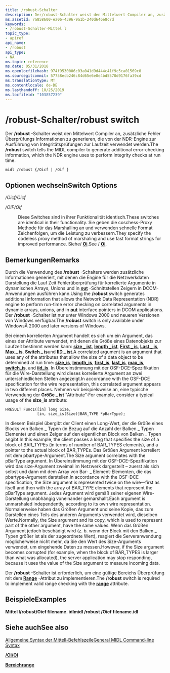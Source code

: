 ```yaml
---
title: /robust-Schalter
description: Der/robust-Schalter weist den Mittelwert Compiler an, zusätzliche Fehler Überprüfungs Informationen zu generieren, die von der NDR-Engine zur Ausführung von Integritätsprüfungen zur Laufzeit verwendet werden.
ms.assetid: 7a858600-ea06-4396-9a1b-240d646e8c7d
keywords:
- /robust-Schalter-Mittel l
topic_type:
- apiref
api_name:
- /robust
api_type:
- NA
ms.topic: reference
ms.date: 05/31/2018
ms.openlocfilehash: 974f9530006c03a041d9d444c41f9c5ca01569c0
ms.sourcegitcommit: 57758ecb246c84d65e6e0e4bd5570d9176fa39cd
ms.translationtype: MT
ms.contentlocale: de-DE
ms.lasthandoff: 10/25/2019
ms.locfileid: "103857239"
---
```

# <a name="robust-switch"></a><span data-ttu-id="038c8-104">/robust-Schalter</span><span class="sxs-lookup"><span data-stu-id="038c8-104">/robust switch</span></span>

<span data-ttu-id="038c8-105">Der **/robust** -Schalter weist den Mittelwert Compiler an, zusätzliche Fehler Überprüfungs Informationen zu generieren, die von der NDR-Engine zur Ausführung von Integritätsprüfungen zur Laufzeit verwendet werden.</span><span class="sxs-lookup"><span data-stu-id="038c8-105">The **/robust** switch tells the MIDL compiler to generate additional error-checking information, which the NDR engine uses to perform integrity checks at run time.</span></span>

``` syntax
midl /robust {/Oicf | /Oif }
```

## <a name="switch-options"></a><span data-ttu-id="038c8-106">Optionen wechseln</span><span class="sxs-lookup"><span data-stu-id="038c8-106">Switch Options</span></span>

<dl> <dt>

<span data-ttu-id="038c8-107">*/Oicf*</span><span class="sxs-lookup"><span data-stu-id="038c8-107">*/Oicf*</span></span> 
</dt> <dd></dd> <dt>

<span data-ttu-id="038c8-108">*/OIF*</span><span class="sxs-lookup"><span data-stu-id="038c8-108">*/Oif*</span></span> 
</dt> <dd>

<span data-ttu-id="038c8-109">Diese Switches sind in ihrer Funktionalität identisch.</span><span class="sxs-lookup"><span data-stu-id="038c8-109">These switches are identical in their functionality.</span></span> <span data-ttu-id="038c8-110">Sie geben die coschess-Proxy Methode für das Marshalling an und verwenden schnelle Format Zeichenfolgen, um die Leistung zu verbessern.</span><span class="sxs-lookup"><span data-stu-id="038c8-110">They specify the codeless proxy method of marshaling and use fast format strings for improved performance.</span></span> <span data-ttu-id="038c8-111">Siehe/ [**Oi**](-oi.md).</span><span class="sxs-lookup"><span data-stu-id="038c8-111">See / [**Oi**](-oi.md).</span></span>

</dd> </dl>

## <a name="remarks"></a><span data-ttu-id="038c8-112">Bemerkungen</span><span class="sxs-lookup"><span data-stu-id="038c8-112">Remarks</span></span>

<span data-ttu-id="038c8-113">Durch die Verwendung des **/robust** -Schalters werden zusätzliche Informationen generiert, mit denen die Engine für die Netzwerkdaten Darstellung die Lauf Zeit Fehlerüberprüfung für korrelierte Argumente in dynamischen Arrays, Unions und in [**out**](out-idl.md) -Schnittstellen Zeigern in DCOM-Anwendungen ausführen kann.</span><span class="sxs-lookup"><span data-stu-id="038c8-113">Using the **/robust** switch generates additional information that allows the Network Data Representation (NDR) engine to perform run-time error checking on correlated arguments in dynamic arrays, unions, and in [**out**](out-idl.md) interface pointers in DCOM applications.</span></span> <span data-ttu-id="038c8-114">Der **/robust** -Schalter ist nur unter Windows 2000 und neueren Versionen von Windows verfügbar.</span><span class="sxs-lookup"><span data-stu-id="038c8-114">The **/robust** switch is only available under WindowsÂ 2000 and later versions of Windows.</span></span>

<span data-ttu-id="038c8-115">Bei einem korrelierten Argument handelt es sich um ein Argument, das eines der Attribute verwendet, mit denen die Größe eines Datenobjekts zur Laufzeit bestimmt werden kann: [**size \_ ist**](size-is.md), [**length \_ ist**](length-is.md), [**First \_ is**](first-is.md), [**Last \_ is**](last-is.md), [**Max \_ is**](max-is.md), [**Switch \_ is**](switch-is.md)und [**IID \_ ist**](iid-is.md).</span><span class="sxs-lookup"><span data-stu-id="038c8-115">A correlated argument is an argument that uses any of the attributes that allow the size of a data object to be determined at run time: [**size\_is**](size-is.md), [**length\_is**](length-is.md), [**first\_is**](first-is.md), [**last\_is**](last-is.md), [**max\_is**](max-is.md), [**switch\_is**](switch-is.md), and [**iid\_is**](iid-is.md).</span></span> <span data-ttu-id="038c8-116">In Übereinstimmung mit der OSF-DCE-Spezifikation für die Wire-Darstellung wird dieses korrelierte Argument an zwei unterschiedlichen Stellen angezeigt.</span><span class="sxs-lookup"><span data-stu-id="038c8-116">In accordance with the OSF-DCE specification for the wire representation, this correlated argument appears in two different places.</span></span> <span data-ttu-id="038c8-117">Nehmen wir beispielsweise an, eine typische Verwendung der **Größe \_ ist** "Attribute":</span><span class="sxs-lookup"><span data-stu-id="038c8-117">For example, consider a typical usage of the **size\_is** attribute:</span></span>

``` syntax
HRESULT Func1([in] long Size, 
              [in, size_is(Size)]BAR_TYPE *pBarType);
```

<span data-ttu-id="038c8-118">In diesem Beispiel übergibt der Client einen Long-Wert, der die Größe eines Blocks von Balken \_ Typen (in Bezug auf die Anzahl der Balken \_ Typen Elemente) und einen Zeiger auf den eigentlichen Block von Balken \_ Typen angibt.</span><span class="sxs-lookup"><span data-stu-id="038c8-118">In this example, the client passes a long that specifies the size of a block of BAR\_TYPEs (in terms of number of BAR\_TYPES elements), and a pointer to the actual block of BAR\_TYPEs.</span></span> <span data-ttu-id="038c8-119">Das Größen Argument korreliert mit dem pbartype-Argument.</span><span class="sxs-lookup"><span data-stu-id="038c8-119">The Size argument correlates with the pBarType argument.</span></span> <span data-ttu-id="038c8-120">In Übereinstimmung mit der OSF-DCE-Spezifikation wird das size-Argument zweimal im Netzwerk dargestellt – zuerst als sich selbst und dann mit dem Array von Bar- \_ Element-Elementen, die das pbartype-Argument darstellen.</span><span class="sxs-lookup"><span data-stu-id="038c8-120">In accordance with the OSF-DCE specification, the Size argument is represented twice on the wire—first as itself and then with the array of BAR\_TYPE elements that represent the pBarType argument.</span></span> <span data-ttu-id="038c8-121">Jedes Argument wird gemäß seiner eigenen Wire-Darstellung unabhängig voneinander gemarshallt.</span><span class="sxs-lookup"><span data-stu-id="038c8-121">Each argument is unmarshaled independently, according to its own wire representation.</span></span> <span data-ttu-id="038c8-122">Normalerweise haben das Größen Argument und seine Kopie, das zum Darstellen eines Teils des anderen Arguments verwendet wird, dieselben Werte.</span><span class="sxs-lookup"><span data-stu-id="038c8-122">Normally, the Size argument and its copy, which is used to represent part of the other argument, have the same values.</span></span> <span data-ttu-id="038c8-123">Wenn das Größen Argument jedoch beschädigt wird (z. b. wenn der Block mit den Balken \_ Typen größer ist als der zugeordnete Wert), reagiert die Serveranwendung möglicherweise nicht mehr, da Sie den Wert des Size-Arguments verwendet, um eingehende Daten zu messen.</span><span class="sxs-lookup"><span data-stu-id="038c8-123">However, if the Size argument becomes corrupted (for example, when the block of BAR\_TYPES is larger than what was allocated), the server application may stop responding, because it uses the value of the Size argument to measure incoming data.</span></span>

<span data-ttu-id="038c8-124">Der **/robust** -Schalter ist erforderlich, um eine gültige Bereichs Überprüfung mit dem [**Range**](range.md) -Attribut zu implementieren.</span><span class="sxs-lookup"><span data-stu-id="038c8-124">The **/robust** switch is required to implement valid range checking with the [**range**](range.md) attribute.</span></span>

## <a name="examples"></a><span data-ttu-id="038c8-125">Beispiele</span><span class="sxs-lookup"><span data-stu-id="038c8-125">Examples</span></span>

<span data-ttu-id="038c8-126">**Mittel l/robust/Oicf filename. idl**</span><span class="sxs-lookup"><span data-stu-id="038c8-126">**midl /robust /Oicf filename.idl**</span></span>

## <a name="see-also"></a><span data-ttu-id="038c8-127">Siehe auch</span><span class="sxs-lookup"><span data-stu-id="038c8-127">See also</span></span>

<dl> <dt>

[<span data-ttu-id="038c8-128">Allgemeine Syntax der Mittell-Befehlszeile</span><span class="sxs-lookup"><span data-stu-id="038c8-128">General MIDL Command-line Syntax</span></span>](general-midl-command-line-syntax.md)
</dt> <dt>

[<span data-ttu-id="038c8-129">**/Oi**</span><span class="sxs-lookup"><span data-stu-id="038c8-129">**/Oi**</span></span>](-oi.md)
</dt> <dt>

[<span data-ttu-id="038c8-130">**Bereich**</span><span class="sxs-lookup"><span data-stu-id="038c8-130">**range**</span></span>](range.md)
</dt> </dl>

 

 




